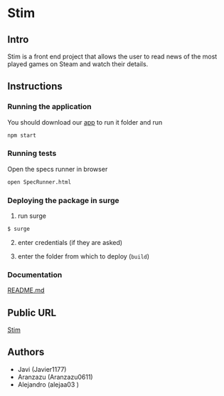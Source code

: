 # Stim

## Intro

Stim is a front end project that allows the user to read news of the most played games on Steam and watch their details.

## Instructions

### Running the application

You should download our [app](https://github.com/Javier1177/skylab-bootcamp-201807/tree/develop/staff/groups/los-papis/stim-app) to run it folder and run  

```sh
npm start
```

### Running tests

Open the specs runner in browser

```sh
open SpecRunner.html
```

### Deploying the package in surge

1. run surge

```sh
$ surge
```

2. enter credentials (if they are asked)

3. enter the folder from which to deploy (```build```)


### Documentation

[README.md](./docs/README.md)

## Public URL

[Stim](http://stim-app.surge.sh/)

## Authors

- Javi (Javier1177)
- Aranzazu (Aranzazu0611)
- Alejandro (alejaa03  )

